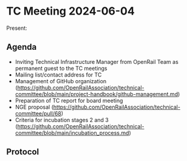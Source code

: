 # TC Meeting 2024-06-04

Present:

## Agenda

* Inviting Technical Infrastructure Manager from OpenRail Team as permanent guest to the TC meetings
* Mailing list/contact address for TC
* Management of GitHub organization (https://github.com/OpenRailAssociation/technical-committee/blob/main/project-handbook/github-management.md)
* Preparation of TC report for board meeting
* NGE proposal (https://github.com/OpenRailAssociation/technical-committee/pull/68)
* Criteria for incubation stages 2 and 3 (https://github.com/OpenRailAssociation/technical-committee/blob/main/incubation_process.md)

## Protocol

